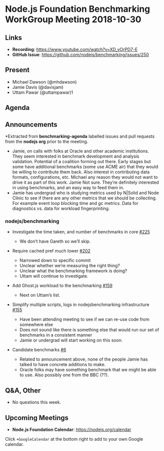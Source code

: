 # Node.js Foundation Benchmarking WorkGroup Meeting 2018-10-30

## Links

* **Recording**: https://www.youtube.com/watch?v=XD_yOrPD7-E
* **GitHub Issue**: https://github.com/nodejs/benchmarking/issues/250

## Present

* Michael Dawson (@mhdawson)
* Jamie Davis (@davisjam)
* Uttam Pawar (@uttampawar)1

## Agenda

## Announcements
 
*Extracted from **benchmarking-agenda** labelled issues and pull requests from the **nodejs org** prior to the meeting.

* Jamie, on calls with folks at Oracle and other academic institutions. They seem interested in 
  benchmark development and analysis validation. Potential of a coalition forming out there. 
  Early stages but some have additional benchmarks (some use ACME air) that they would 
  be willing to contribute them back.  Also interest in contributing data formats, configurations,
  etc.  Michael any reason they would not want to drive it as part of this work. Jamie Not sure.
  They’re definitely interested in using benchmarks, and an easy way to feed them in.
* Jamie has undergrad who is studying metrics used by N|Solid and Node Clinic to see
  if there are any other metrics that we should be collecting. For example event loop blocking 
  time and gc metrics. Data for diagnostics vs. data for workload fingerprinting.

### nodejs/benchmarking

* Investigate the time taken, and number of benchmarks in core [#225](https://github.com/nodejs/benchmarking/issues/225)
  * We don’t have Gareth so we’ll skip.

* Require cached pref much lower [#202](https://github.com/nodejs/benchmarking/issues/202)
  * Narrowed down to specific commit
  * Unclear whether we’re measuring the right thing?
  * Unclear what the benchmarking framework is doing?
  * Uttam will continue to investigate.  

* Add Ghost.js workload to the benchmarking [#159](https://github.com/nodejs/benchmarking/issues/159)
  * Next on Uttam’s list.   

* Simplify multiple scripts, logs in nodejsbenchmarking infrastructure [#155](https://github.com/nodejs/benchmarking/issues/155)
  * Have been attending meeting to see if we can re-use code from somewhere else
  * Does not sound like there is something else that would run our set of benchmarks in a
    consistent manner
  * Jamie or undergrad will start working on this soon.

* Candidate benchmarks [#6](https://github.com/nodejs/benchmarking/issues/6)
  * Related to announcement above, none of the people Jamie has talked to have
    concrete additions to make.
  * Oracle folks may have something benchmark that we might be able to use.  Also
    possibly one from the BBC (??).

## Q&A, Other

*  No questions this week.

## Upcoming Meetings

* **Node.js Foundation Calendar**: https://nodejs.org/calendar

Click `+GoogleCalendar` at the bottom right to add to your own Google calendar.


